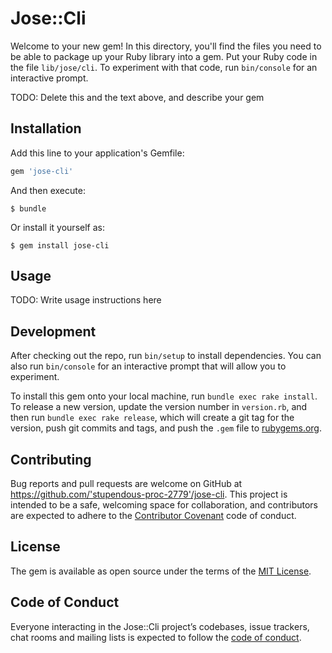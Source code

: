 # Jose::Cli

Welcome to your new gem! In this directory, you'll find the files you need to be able to package up your Ruby library into a gem. Put your Ruby code in the file `lib/jose/cli`. To experiment with that code, run `bin/console` for an interactive prompt.

TODO: Delete this and the text above, and describe your gem

## Installation

Add this line to your application's Gemfile:

```ruby
gem 'jose-cli'
```

And then execute:

    $ bundle

Or install it yourself as:

    $ gem install jose-cli

## Usage

TODO: Write usage instructions here

## Development

After checking out the repo, run `bin/setup` to install dependencies. You can also run `bin/console` for an interactive prompt that will allow you to experiment.

To install this gem onto your local machine, run `bundle exec rake install`. To release a new version, update the version number in `version.rb`, and then run `bundle exec rake release`, which will create a git tag for the version, push git commits and tags, and push the `.gem` file to [rubygems.org](https://rubygems.org).

## Contributing

Bug reports and pull requests are welcome on GitHub at https://github.com/'stupendous-proc-2779'/jose-cli. This project is intended to be a safe, welcoming space for collaboration, and contributors are expected to adhere to the [Contributor Covenant](http://contributor-covenant.org) code of conduct.

## License

The gem is available as open source under the terms of the [MIT License](https://opensource.org/licenses/MIT).

## Code of Conduct

Everyone interacting in the Jose::Cli project’s codebases, issue trackers, chat rooms and mailing lists is expected to follow the [code of conduct](https://github.com/'stupendous-proc-2779'/jose-cli/blob/master/CODE_OF_CONDUCT.md).
